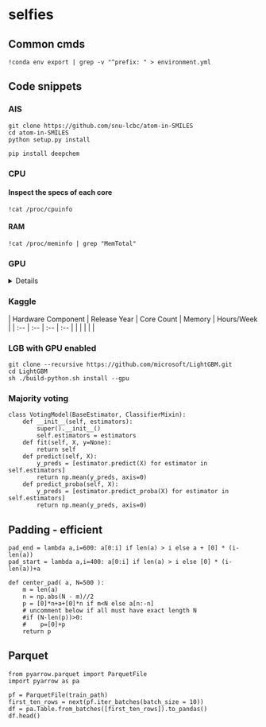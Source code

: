 # selfies

## Common cmds
```
!conda env export | grep -v "^prefix: " > environment.yml 
```


## Code snippets

### AIS
``` #  gra 2024-07-01
git clone https://github.com/snu-lcbc/atom-in-SMILES
cd atom-in-SMILES
python setup.py install

pip install deepchem
```

### CPU

#### Inspect the specs of each core
```
!cat /proc/cpuinfo 
```

#### RAM 
```
!cat /proc/meminfo | grep "MemTotal"
```

### GPU

<details>


#### tf

```
import tensorflow as tf

try:
  tpus = tf.distribute.cluster_resolver.TPUClusterResolver.connect(tpu="local")
except:
  gpus = tf.config.experimental.list_physical_devices('GPU')  
```

#### GPU specification

- https://docs.alliancecan.ca/wiki/Using_GPUs_with_Slurm/en

</details>



### Kaggle

| Hardware Component |  Release Year | Core Count | Memory | Hours/Week |
| :-- | :-- | :-- | :-- |
| | | | |



### LGB with GPU enabled
``` # did not work on gra 2024-07-01
git clone --recursive https://github.com/microsoft/LightGBM.git
cd LightGBM
sh ./build-python.sh install --gpu
```




### Majority voting
```
class VotingModel(BaseEstimator, ClassifierMixin):
    def __init__(self, estimators):
        super().__init__()
        self.estimators = estimators        
    def fit(self, X, y=None):
        return self    
    def predict(self, X):
        y_preds = [estimator.predict(X) for estimator in self.estimators]
        return np.mean(y_preds, axis=0)    
    def predict_proba(self, X):
        y_preds = [estimator.predict_proba(X) for estimator in self.estimators]
        return np.mean(y_preds, axis=0)    
```



## Padding - efficient

```
pad_end = lambda a,i=600: a[0:i] if len(a) > i else a + [0] * (i-len(a))
pad_start = lambda a,i=400: a[0:i] if len(a) > i else [0] * (i-len(a))+a
```

```
def center_pad( a, N=500 ):   
    m = len(a)    
    n = np.abs(N - m)//2 
    p = [0]*n+a+[0]*n if m<N else a[n:-n]
    # uncomment below if all must have exact length N
    #if (N-len(p))>0:
    #    p=[0]+p
    return p  
```


## Parquet

```
from pyarrow.parquet import ParquetFile
import pyarrow as pa 

pf = ParquetFile(train_path) 
first_ten_rows = next(pf.iter_batches(batch_size = 10)) 
df = pa.Table.from_batches([first_ten_rows]).to_pandas() 
df.head()
```

